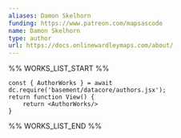 ```yaml
---
aliases: Damon Skelhorn
funding: https://www.patreon.com/mapsascode
name: Damon Skelhorn
type: author
url: https://docs.onlinewardleymaps.com/about/
---
```



%% WORKS_LIST_START %%

```datacorejsx
const { AuthorWorks } = await dc.require('basement/datacore/authors.jsx');
return function View() {
    return <AuthorWorks/>
}
```
%% WORKS_LIST_END %%